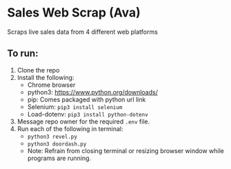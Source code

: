 # Sales Web Scrap (Ava)
Scraps live sales data from 4 different web platforms

## To run:
1. Clone the repo
2. Install the following:
    - Chrome browser
    - python3: https://www.python.org/downloads/
    - pip: Comes packaged with python url link
    - Selenium: `pip3 install selenium`
    - Load-dotenv: `pip3 install python-dotenv`
3. Message repo owner for the required `.env` file.
4. Run each of the following in terminal:
    - `python3 revel.py`
    - `python3 doordash.py`
    - Note: Refrain from closing terminal or resizing browser window while programs are running.


